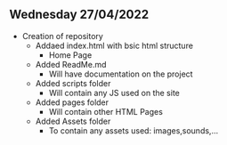 ## Wednesday 27/04/2022 ##
- Creation of repository
  - Addaed index.html with bsic html structure
    - Home Page
  - Added ReadMe.md
    - Will have documentation on the project
  - Added scripts folder
    - Will contain any JS used on the site
  - Added pages folder
    - Will contain other HTML Pages
  - Added Assets folder
    - To contain any assets used: images,sounds,... 